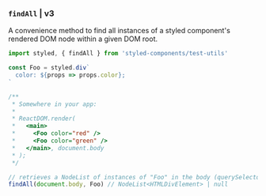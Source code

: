 ### `findAll` | v3

A convenience method to find all instances of a styled component's rendered DOM node within a given DOM root.

```js
import styled, { findAll } from 'styled-components/test-utils'

const Foo = styled.div`
  color: ${props => props.color};
`

/**
 * Somewhere in your app:
 *
 * ReactDOM.render(
 *   <main>
 *     <Foo color="red" />
 *     <Foo color="green" />
 *   </main>, document.body
 * );
 */

// retrieves a NodeList of instances of "Foo" in the body (querySelectorAll under the hood)
findAll(document.body, Foo) // NodeList<HTMLDivElement> | null
```
